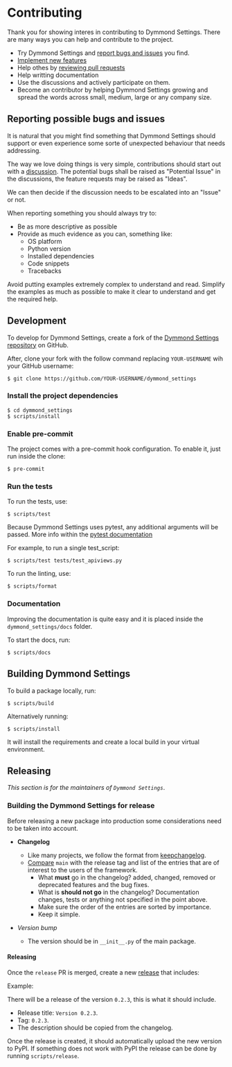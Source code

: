 # Contributing

Thank you for showing interes in contributing to Dymmond Settings. There are many ways you can help and contribute to the
project.

* Try Dymmond Settings and [report bugs and issues](https://github.com/dymmond/dymmond-settings/issues/new) you find.
* [Implement new features](https://github.com/dymmond/dymmond-settings/issues?q=is%3Aissue+is%3Aopen+label%3A%22good+first+issue%22)
* Help othes by [reviewing pull requests](https://github.com/dymmond/dymmond-settings/pulls)
* Help writting documentation
* Use the discussions and actively participate on them.
* Become an contributor by helping Dymmond Settings growing and spread the words across small, medium, large or any company
size.

## Reporting possible bugs and issues

It is natural that you might find something that Dymmond Settings should support or even experience some sorte of unexpected
behaviour that needs addressing.

The way we love doing things is very simple, contributions should start out with a
[discussion](https://github.com/dymmond/dymmond-settings/discussions). The potential bugs shall be raised as "Potential Issue"
in the discussions, the feature requests may be raised as "Ideas".

We can then decide if the discussion needs to be escalated into an "Issue" or not.

When reporting something you should always try to:

* Be as more descriptive as possible
* Provide as much evidence as you can, something like:
    * OS platform
    * Python version
    * Installed dependencies
    * Code snippets
    * Tracebacks

Avoid putting examples extremely complex to understand and read. Simplify the examples as much as possible to make
it clear to understand and get the required help.

## Development

To develop for Dymmond Settings, create a fork of the [Dymmond Settings repository](https://github.com/dymmond/dymmond-settings) on GitHub.

After, clone your fork with the follow command replacing `YOUR-USERNAME` wih your GitHub username:

```shell
$ git clone https://github.com/YOUR-USERNAME/dymmond_settings
```

### Install the project dependencies

```shell
$ cd dymmond_settings
$ scripts/install
```

### Enable pre-commit

The project comes with a pre-commit hook configuration. To enable it, just run inside the clone:

```shell
$ pre-commit
```

### Run the tests

To run the tests, use:

```shell
$ scripts/test
```

Because Dymmond Settings uses pytest, any additional arguments will be passed. More info within the
[pytest documentation](https://docs.pytest.org/en/latest/how-to/usage.html)

For example, to run a single test_script:

```shell
$ scripts/test tests/test_apiviews.py
```

To run the linting, use:

```shell
$ scripts/format
```

### Documentation

Improving the documentation is quite easy and it is placed inside the `dymmond_settings/docs` folder.

To start the docs, run:

```shell
$ scripts/docs
```

## Building Dymmond Settings

To build a package locally, run:

```shell
$ scripts/build
```

Alternatively running:

```
$ scripts/install
```

It will install the requirements and create a local build in your virtual environment.

## Releasing

*This section is for the maintainers of `Dymmond Settings`*.

### Building the Dymmond Settings for release

Before releasing a new package into production some considerations need to be taken into account.

* **Changelog**
    * Like many projects, we follow the format from [keepchangelog](https://keepachangelog.com/en/1.0.0/).
    * [Compare](https://github.com/dymmond/dymmond-settings/compare/) `main` with the release tag and list of the entries
that are of interest to the users of the framework.
        * What **must** go in the changelog? added, changed, removed or deprecated features and the bug fixes.
        * What is **should not go** in the changelog? Documentation changes, tests or anything not specified in the
point above.
        * Make sure the order of the entries are sorted by importance.
        * Keep it simple.

* *Version bump*
    * The version should be in `__init__.py` of the main package.

#### Releasing

Once the `release` PR is merged, create a new [release](https://github.com/dymmond/dymmond-settings/releases/new)
that includes:

Example:

There will be a release of the version `0.2.3`, this is what it should include.

* Release title: `Version 0.2.3`.
* Tag: `0.2.3`.
* The description should be copied from the changelog.

Once the release is created, it should automatically upload the new version to PyPI. If something
does not work with PyPI the release can be done by running `scripts/release`.

